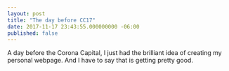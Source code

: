 ```yaml
---
layout: post
title: "The day before CC17"
date: 2017-11-17 23:43:55.000000000 -06:00
published: false
---
```


A day before the Corona Capital, I just had the brilliant idea of creating my personal webpage. And I have to say that is getting pretty good.
